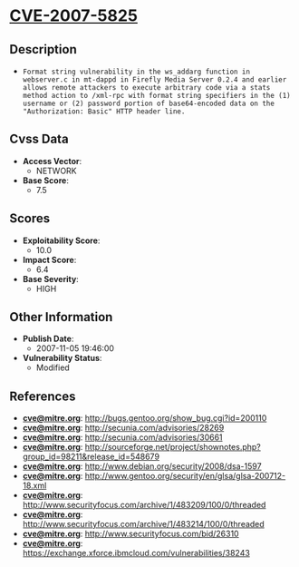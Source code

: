 
# [CVE-2007-5825](http://bugs.gentoo.org/show_bug.cgi?id=200110)

## Description

- `Format string vulnerability in the ws_addarg function in webserver.c in mt-dappd in Firefly Media Server 0.2.4 and earlier allows remote attackers to execute arbitrary code via a stats method action to /xml-rpc with format string specifiers in the (1) username or (2) password portion of base64-encoded data on the "Authorization: Basic" HTTP header line.`

## Cvss Data

- **Access Vector**:
  - NETWORK
- **Base Score**:
  - 7.5

## Scores

- **Exploitability Score**:
  - 10.0
- **Impact Score**:
  - 6.4
- **Base Severity**:
  - HIGH

## Other Information

- **Publish Date**:
  - 2007-11-05 19:46:00
- **Vulnerability Status**:
  - Modified

## References

- **cve@mitre.org**: http://bugs.gentoo.org/show_bug.cgi?id=200110
- **cve@mitre.org**: http://secunia.com/advisories/28269
- **cve@mitre.org**: http://secunia.com/advisories/30661
- **cve@mitre.org**: http://sourceforge.net/project/shownotes.php?group_id=98211&release_id=548679
- **cve@mitre.org**: http://www.debian.org/security/2008/dsa-1597
- **cve@mitre.org**: http://www.gentoo.org/security/en/glsa/glsa-200712-18.xml
- **cve@mitre.org**: http://www.securityfocus.com/archive/1/483209/100/0/threaded
- **cve@mitre.org**: http://www.securityfocus.com/archive/1/483214/100/0/threaded
- **cve@mitre.org**: http://www.securityfocus.com/bid/26310
- **cve@mitre.org**: https://exchange.xforce.ibmcloud.com/vulnerabilities/38243
